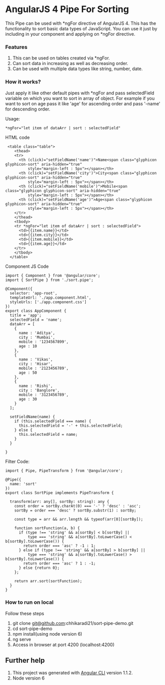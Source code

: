 # AngularJS 4 Pipe For Sorting
This Pipe can be used with *ngFor directive of AngularJS 4. This has the functionality to sort basic data types of JavaScript.
You can use it just by including in your component and applying on *ngFor directive.

### Features
1. This can be used on tables created via *ngFor.
2. Can sort data in increasing as well as decreasing order.
3. Can be used with multiple data types like string, number, date.

### How it works?
Just apply it like other default pipes with *ngFor and pass selectedField variable on which you want to sort in array of object. For example if you want to sort on age pass it like 'age' for ascending order and pass '-name' for descending order.

Usage:
```
*ngFor="let item of dataArr | sort : selectedField"

```
HTML code
```
 <table class="table">
    <thead>
    <tr>
      <th (click)="setFieldName('name')">Name<span class="glyphicon glyphicon-sort" aria-hidden="true" 
          style="margin-left : 5px"></span></th>
      <th (click)="setFieldName('city')">City<span class="glyphicon glyphicon-sort" aria-hidden="true" 
          style="margin-left : 5px"></span></th>
      <th (click)="setFieldName('mobile')">Mobile<span class="glyphicon glyphicon-sort" aria-hidden="true" 
          style="margin-left : 5px"></span></th>
      <th (click)="setFieldName('age')">Age<span class="glyphicon glyphicon-sort" aria-hidden="true" 
          style="margin-left : 5px"></span></th>
    </tr>
    </thead>
    <tbody>
    <tr *ngFor="let item of dataArr | sort : selectedField">
      <td>{{item.name}}</td>
      <td>{{item.city}}</td>
      <td>{{item.mobile}}</td>
      <td>{{item.age}}</td>
    </tr>
    </tbody>
  </table>
```

Component JS Code
```
import { Component } from '@angular/core';
import { SortPipe } from './sort.pipe';

@Component({
  selector: 'app-root',
  templateUrl: './app.component.html',
  styleUrls: ['./app.component.css']
})
export class AppComponent {
  title = 'app';
  selectedField = 'name';
  dataArr = [
    {
      name : 'Aditya',
      city : 'Mumbai',
      mobile : '1234567899',
      age : 10
    },
    {
      name : 'Vikas',
      city : 'Hisar',
      mobile : '2123456789',
      age : 50
    },
    {
      name : 'Rishi',
      city : 'Banglore',
      mobile : '3123456789',
      age : 30
    }
  ];

  setFieldName(name) {
    if (this.selectedField === name) {
      this.selectedField = '-' + this.selectedField;
    } else {
      this.selectedField = name;
    }
  }

}

```

Filter Code:
```
import { Pipe, PipeTransform } from '@angular/core';

@Pipe({
  name: 'sort'
})
export class SortPipe implements PipeTransform {

  transform(arr: any[], sortBy: string): any {
    const order = sortBy.charAt(0) === '-' ? 'desc' : 'asc';
    sortBy = order === 'desc' ? sortBy.substr(1) : sortBy;

    const type = arr && arr.length && typeof(arr[0][sortBy]);

    function sortFunction(a, b) {
      if (type !== 'string' && a[sortBy] < b[sortBy] ||
          type === 'string' && a[sortBy].toLowerCase() < b[sortBy].toLowerCase()) {
        return order === 'asc' ? -1 : 1;
      } else if (type !== 'string' && a[sortBy] > b[sortBy] ||
          type === 'string' && a[sortBy].toLowerCase() > b[sortBy].toLowerCase()) {
        return order === 'asc' ? 1 : -1;
      } else {return 0};
    };

    return arr.sort(sortFunction);
  }
}
```

### How to run on local
Follow these steps
1. git clone git@github.com:chhikaradi21/sort-pipe-demo.git
2. cd sort-pipe-demo
3. npm install(using node version 6)
4. ng serve
5. Access in browser at port 4200 (localhost:4200)


## Further help
1. This project was generated with [Angular CLI](https://github.com/angular/angular-cli) version 1.1.2.
2. Node version 6
